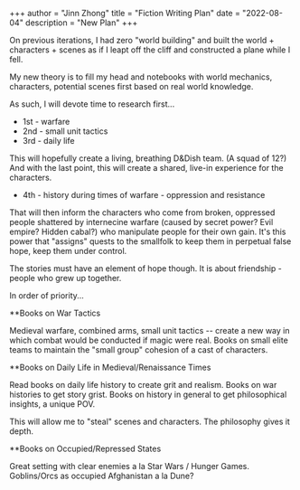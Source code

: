 +++
author = "Jinn Zhong"
title = "Fiction Writing Plan"
date = "2022-08-04"
description = "New Plan"
+++

On previous iterations, I had zero "world building" and built the world + characters + scenes as if I leapt off the cliff and constructed a plane while I fell.

My new theory is to fill my head and notebooks with world mechanics, characters, potential scenes first based on real world knowledge.

As such, I will devote time to research first...

* 1st - warfare
* 2nd - small unit tactics
* 3rd - daily life 
 
This will hopefully create a living, breathing D&Dish team. (A squad of 12?) And with the last point, this will create a shared, live-in experience for the characters.

* 4th - history during times of warfare - oppression and resistance

That will then inform the characters who come from broken, oppressed people shattered by internecine warfare (caused by secret power? Evil empire? Hidden cabal?) who manipulate people for their own gain. It's this power that "assigns" quests to the smallfolk to keep them in perpetual false hope, keep them under control.

The stories must have an element of hope though. It is about friendship - people who grew up together.

In order of priority...

**Books on War Tactics

Medieval warfare, combined arms, small unit tactics -- create a new way in which combat would be conducted if magic were real. Books on small elite teams to maintain the "small group" cohesion of a cast of characters.

**Books on Daily Life in Medieval/Renaissance Times

Read books on daily life history to create grit and realism. Books on war histories to get story grist. Books on history in general to get philosophical insights, a unique POV.

This will allow me to "steal" scenes and characters. The philosophy gives it depth.

**Books on Occupied/Repressed States

Great setting with clear enemies a la Star Wars / Hunger Games. Goblins/Orcs as occupied Afghanistan a la Dune?



